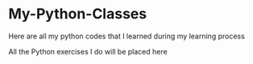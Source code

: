 # My-Python-Classes
 Here are all my python codes that I learned during my learning process

 All the Python exercises I do will be placed here
